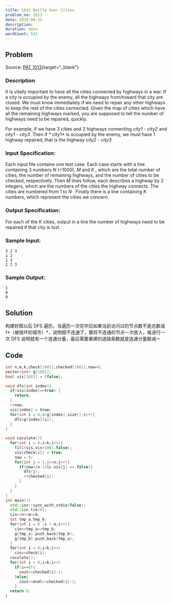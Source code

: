```yaml
---
title: 1013 Battle Over Cities
problem_no: 1013
date: 2018-08-22
description:
duration: 3min
wordCount: 533
---
```


<!--more-->

## Problem

Source: [PAT 1013](https://pintia.cn/problem-sets/994805342720868352/exam/problems/994805500414115840){target="_blank"}

### Description

It is vitally important to have all the cities connected by highways in a war. If a city is occupied by the enemy, all
the highways from/toward that city are closed. We must know immediately if we need to repair any other highways to keep
the rest of the cities connected. Given the map of cities which have all the remaining highways marked, you are supposed
to tell the number of highways need to be repaired, quickly.

For example, if we have 3 cities and 2 highways connecting  _*city1*_ - _*city2*_ and _*city1*_ - _*city3*_ .Then if  _*
city1*_  is occupied by the enemy, we must have 1 highway repaired, that is the highway _*city2*_ - _*city3*_

### Input Specification:

Each input file contains one test case. Each case starts with a line containing 3 numbers _*N*_ (<1000), _*M*_ and _*K*_
, which are the total number of cities, the number of remaining highways, and the number of cities to be checked,
respectively. Then _*M*_ lines follow, each describes a highway by 2 integers, which are the numbers of the cities the
highway connects. The cities are numbered from 1 to  _*N*_ . Finally there is a line containing  _*K*_  numbers, which
represent the cities we concern.

### Output Specification:

For each of the _*K*_ cities, output in a line the number of highways need to be repaired if that city is lost.

### Sample Input:

```text
3 2 3
1 2
1 3
1 2 3
```

### Sample Output:

```text
1
0
0
```

## Solution

构建好图以后 DFS 遍历，当遍历一次完毕后如果当前访问过的节点数不是总数减 1*（被毁坏的城市）*，说明图不连通了，要将不连通的节点一次放入，每进行一次 DFS 说明就有一个连通分量，最后需要重建的道路条数就是连通分量数减一

## Code




```cpp
int n,m,k,check[1001],checked[1001],now=0;
vector<int> g[1001];
bool vis[1001] = {false};

void dfs(int index){
  if(vis[index]==true) {
    return;
  }
  ++now;
  vis[index] = true;
  for(int i = 0;i<g[index].size();i++){
    dfs(g[index][i]);
  }
}

void caculate(){
  for(int i = 0;i<k;i++){
    fill(vis,vis+1001,false);
    vis[check[i]] = true;
    now = 0;
    for(int j = 1;j<=n;j++){
      if(now<(n-1)&& vis[j] == false){
        dfs(j);
        ++checked[i];
      }
    }
  }
}
int main(){
  std::ios::sync_with_stdio(false);
  std::cin.tie(0);
  cin>>n>>m>>k;
  int tmp_a,tmp_b;
  for(int i = 0 ;i < m;i++){
    cin>>tmp_a>>tmp_b;
    g[tmp_a].push_back(tmp_b);
    g[tmp_b].push_back(tmp_a);
  }
  for(int i = 0;i<k;i++)
    cin>>check[i];
  caculate();
  for(int i = 0;i<k;i++)
    if(i==0){
      cout<<checked[i]-1;
    }else{
      cout<<endl<<checked[i]-1;
    }
  return 0;
}
```
